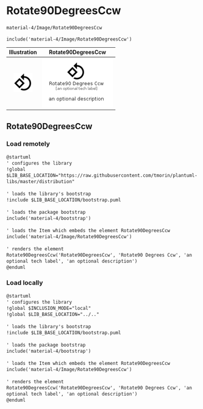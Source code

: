 # Rotate90DegreesCcw


```text
material-4/Image/Rotate90DegreesCcw
```

```text
include('material-4/Image/Rotate90DegreesCcw')
```



| Illustration | Rotate90DegreesCcw |
| :---: | :---: |
| ![illustration for Illustration](../../material-4/Image/Rotate90DegreesCcw.png) | ![illustration for Rotate90DegreesCcw](../../material-4/Image/Rotate90DegreesCcw.Local.png) |




## Rotate90DegreesCcw

### Load remotely
```plantuml
@startuml
' configures the library
!global $LIB_BASE_LOCATION="https://raw.githubusercontent.com/tmorin/plantuml-libs/master/distribution"

' loads the library's bootstrap
!include $LIB_BASE_LOCATION/bootstrap.puml

' loads the package bootstrap
include('material-4/bootstrap')

' loads the Item which embeds the element Rotate90DegreesCcw
include('material-4/Image/Rotate90DegreesCcw')

' renders the element
Rotate90DegreesCcw('Rotate90DegreesCcw', 'Rotate90 Degrees Ccw', 'an optional tech label', 'an optional description')
@enduml
```

### Load locally
```plantuml
@startuml
' configures the library
!global $INCLUSION_MODE="local"
!global $LIB_BASE_LOCATION="../.."

' loads the library's bootstrap
!include $LIB_BASE_LOCATION/bootstrap.puml

' loads the package bootstrap
include('material-4/bootstrap')

' loads the Item which embeds the element Rotate90DegreesCcw
include('material-4/Image/Rotate90DegreesCcw')

' renders the element
Rotate90DegreesCcw('Rotate90DegreesCcw', 'Rotate90 Degrees Ccw', 'an optional tech label', 'an optional description')
@enduml
```


